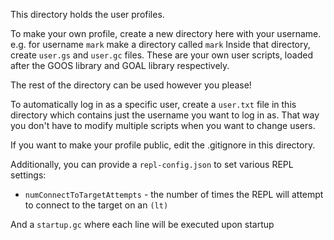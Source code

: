 This directory holds the user profiles.

To make your own profile, create a new directory here with your username.
e.g. for username `mark` make a directory called `mark`
Inside that directory, create `user.gs` and `user.gc` files.
These are your own user scripts, loaded after the GOOS library and GOAL library respectively.

The rest of the directory can be used however you please!

To automatically log in as a specific user, create a `user.txt` file in this directory
which contains just the username you want to log in as. That way you don't have to
modify multiple scripts when you want to change users.

If you want to make your profile public, edit the .gitignore in this directory.

Additionally, you can provide a `repl-config.json` to set various REPL settings:
- `numConnectToTargetAttempts` - the number of times the REPL will attempt to connect to the target on an `(lt)`

And a `startup.gc` where each line will be executed upon startup
